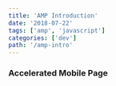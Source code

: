 ```yaml
---
title: 'AMP Introduction'
date: '2018-07-22'
tags: ['amp', 'javascript']
categories: ['dev']
path: '/amp-intro'
---
```


### Accelerated Mobile Page

